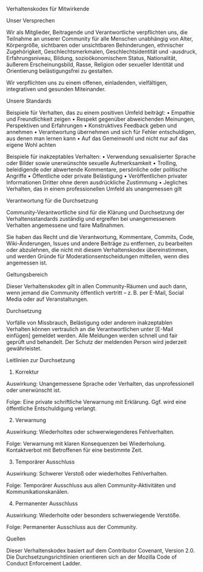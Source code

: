 Verhaltenskodex für Mitwirkende

Unser Versprechen

Wir als Mitglieder, Beitragende und Verantwortliche verpflichten uns, die Teilnahme an unserer Community für alle Menschen unabhängig von Alter, Körpergröße, sichtbaren oder unsichtbaren Behinderungen, ethnischer Zugehörigkeit, Geschlechtsmerkmalen, Geschlechtsidentität und -ausdruck, Erfahrungsniveau, Bildung, sozioökonomischem Status, Nationalität, äußerem Erscheinungsbild, Rasse, Religion oder sexueller Identität und Orientierung belästigungsfrei zu gestalten.

Wir verpflichten uns zu einem offenen, einladenden, vielfältigen, integrativen und gesunden Miteinander.

Unsere Standards

Beispiele für Verhalten, das zu einem positiven Umfeld beiträgt:
	•	Empathie und Freundlichkeit zeigen
	•	Respekt gegenüber abweichenden Meinungen, Perspektiven und Erfahrungen
	•	Konstruktives Feedback geben und annehmen
	•	Verantwortung übernehmen und sich für Fehler entschuldigen, aus denen man lernen kann
	•	Auf das Gemeinwohl und nicht nur auf das eigene Wohl achten

Beispiele für inakzeptables Verhalten:
	•	Verwendung sexualisierter Sprache oder Bilder sowie unerwünschte sexuelle Aufmerksamkeit
	•	Trolling, beleidigende oder abwertende Kommentare, persönliche oder politische Angriffe
	•	Öffentliche oder private Belästigung
	•	Veröffentlichen privater Informationen Dritter ohne deren ausdrückliche Zustimmung
	•	Jegliches Verhalten, das in einem professionellen Umfeld als unangemessen gilt

Verantwortung für die Durchsetzung

Community-Verantwortliche sind für die Klärung und Durchsetzung der Verhaltensstandards zuständig und ergreifen bei unangemessenem Verhalten angemessene und faire Maßnahmen.

Sie haben das Recht und die Verantwortung, Kommentare, Commits, Code, Wiki-Änderungen, Issues und andere Beiträge zu entfernen, zu bearbeiten oder abzulehnen, die nicht mit diesem Verhaltenskodex übereinstimmen, und werden Gründe für Moderationsentscheidungen mitteilen, wenn dies angemessen ist.

Geltungsbereich

Dieser Verhaltenskodex gilt in allen Community-Räumen und auch dann, wenn jemand die Community öffentlich vertritt – z. B. per E-Mail, Social Media oder auf Veranstaltungen.

Durchsetzung

Vorfälle von Missbrauch, Belästigung oder anderem inakzeptablen Verhalten können vertraulich an die Verantwortlichen unter [E-Mail einfügen] gemeldet werden. Alle Meldungen werden schnell und fair geprüft und behandelt. Der Schutz der meldenden Person wird jederzeit gewährleistet.

Leitlinien zur Durchsetzung

1. Korrektur

Auswirkung: Unangemessene Sprache oder Verhalten, das unprofessionell oder unerwünscht ist.

Folge: Eine private schriftliche Verwarnung mit Erklärung. Ggf. wird eine öffentliche Entschuldigung verlangt.

2. Verwarnung

Auswirkung: Wiederholtes oder schwerwiegenderes Fehlverhalten.

Folge: Verwarnung mit klaren Konsequenzen bei Wiederholung. Kontaktverbot mit Betroffenen für eine bestimmte Zeit.

3. Temporärer Ausschluss

Auswirkung: Schwerer Verstoß oder wiederholtes Fehlverhalten.

Folge: Temporärer Ausschluss aus allen Community-Aktivitäten und Kommunikationskanälen.

4. Permanenter Ausschluss

Auswirkung: Wiederholte oder besonders schwerwiegende Verstöße.

Folge: Permanenter Ausschluss aus der Community.

Quellen

Dieser Verhaltenskodex basiert auf dem Contributor Covenant, Version 2.0. Die Durchsetzungsrichtlinien orientieren sich an der Mozilla Code of Conduct Enforcement Ladder.
